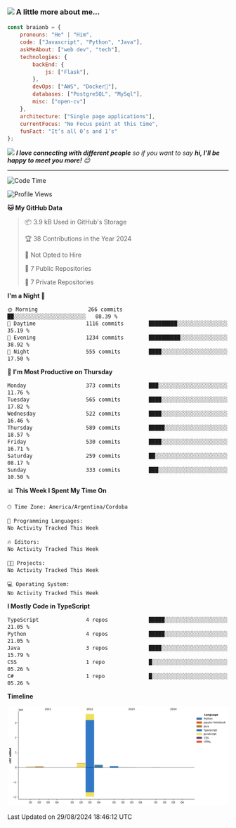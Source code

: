 ### <img src="https://media.giphy.com/media/VgCDAzcKvsR6OM0uWg/giphy.gif" width="50"> A little more about me...  

```javascript
const braianb = {
    pronouns: "He" | "Him",
    code: ["Javascript", "Python", "Java"],
    askMeAbout: ["web dev", "tech"],
    technologies: {
        backEnd: {
            js: ["Flask"],
        },
        devOps: ["AWS", "Docker🐳"],
        databases: ["PostgreSQL", "MySql"],
        misc: ["open-cv"]
    },
    architecture: ["Single page applications"],
    currentFocus: "No Focus point at this time",
    funFact: "It’s all 0’s and 1’s"
};
```

<img src="https://media.giphy.com/media/LnQjpWaON8nhr21vNW/giphy.gif" width="60"> <em><b>I love connecting with different people</b> so if you want to say <b>hi, I'll be happy to meet you more!</b> 😊</em>

---

<!--START_SECTION:waka-->
![Code Time](http://img.shields.io/badge/Code%20Time-15%20hrs%2033%20mins-blue)

![Profile Views](http://img.shields.io/badge/Profile%20Views-0-blue)

**🐱 My GitHub Data** 

> 📦 3.9 kB Used in GitHub's Storage 
 > 
> 🏆 38 Contributions in the Year 2024
 > 
> 🚫 Not Opted to Hire
 > 
> 📜 7 Public Repositories 
 > 
> 🔑 7 Private Repositories 
 > 
**I'm a Night 🦉** 

```text
🌞 Morning                266 commits         ██░░░░░░░░░░░░░░░░░░░░░░░   08.39 % 
🌆 Daytime                1116 commits        █████████░░░░░░░░░░░░░░░░   35.19 % 
🌃 Evening                1234 commits        ██████████░░░░░░░░░░░░░░░   38.92 % 
🌙 Night                  555 commits         ████░░░░░░░░░░░░░░░░░░░░░   17.50 % 
```
📅 **I'm Most Productive on Thursday** 

```text
Monday                   373 commits         ███░░░░░░░░░░░░░░░░░░░░░░   11.76 % 
Tuesday                  565 commits         ████░░░░░░░░░░░░░░░░░░░░░   17.82 % 
Wednesday                522 commits         ████░░░░░░░░░░░░░░░░░░░░░   16.46 % 
Thursday                 589 commits         █████░░░░░░░░░░░░░░░░░░░░   18.57 % 
Friday                   530 commits         ████░░░░░░░░░░░░░░░░░░░░░   16.71 % 
Saturday                 259 commits         ██░░░░░░░░░░░░░░░░░░░░░░░   08.17 % 
Sunday                   333 commits         ███░░░░░░░░░░░░░░░░░░░░░░   10.50 % 
```


📊 **This Week I Spent My Time On** 

```text
🕑︎ Time Zone: America/Argentina/Cordoba

💬 Programming Languages: 
No Activity Tracked This Week

🔥 Editors: 
No Activity Tracked This Week

🐱‍💻 Projects: 
No Activity Tracked This Week

💻 Operating System: 
No Activity Tracked This Week
```

**I Mostly Code in TypeScript** 

```text
TypeScript               4 repos             █████░░░░░░░░░░░░░░░░░░░░   21.05 % 
Python                   4 repos             █████░░░░░░░░░░░░░░░░░░░░   21.05 % 
Java                     3 repos             ████░░░░░░░░░░░░░░░░░░░░░   15.79 % 
CSS                      1 repo              █░░░░░░░░░░░░░░░░░░░░░░░░   05.26 % 
C#                       1 repo              █░░░░░░░░░░░░░░░░░░░░░░░░   05.26 % 
```



**Timeline**

![Lines of Code chart](https://raw.githubusercontent.com/BraianBGit/BraianBGit/main/assets/bar_graph.png)


 Last Updated on 29/08/2024 18:46:12 UTC
<!--END_SECTION:waka-->
